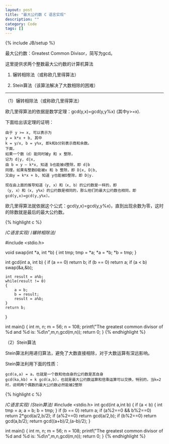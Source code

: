 ```yaml
---
layout: post
title: "最大公约数 C 语言实现"
description: ""
category: Code
tags: []
---
```

{% include JB/setup %}

最大公约数：Greatest Common Divisor，简写为gcd。

这里提供求两个整数最大公约数的计算机算法

1. 辗转相除法（或称欧几里得算法）

2. Stein算法（该算法解决了大数相除的困难）

------------

（1）辗转相除法（或称欧几里得算法）

欧几里得算法的依据是数学定理：gcd(y,x)=gcd(y,y%x) (其中y>=x).

下面给出该定理的证明：

	由于 y >= x, 可以表示为
	y = k*x + b, 其中
	k = y/x, b = y%x, 即k和b分别表示商和余数。
	下面，
	如果一个数（d）能同时被y 和 x 整除，
	记为 d|y, d|x,
	由 b = y – k*x, 知道 b也能被d整除，即 d|b
	同理，如果有整数D能被x 和 b 整除，即 D|x, D|b,
	又由y = k*x + b, 知道 y也能被D整除，即 D|y.

	现在由上面的推导知道（y, x）和（x, b）的公约数是一样的，即
	（y, x）和（x, y%x）的公约数是相同的，那么他们的最大公约数也相同，即
	gcd(y,x)=gcd(y,y%x)。

欧几里得算法就依据这个公式：gcd(y,x)=gcd(y,y%x)，直到出现余数为零，这时的除数就是最后的最大公约数。

{% highlight c %}

/*C语言实现*/
/*辗转相除法*/

#include <stdio.h>

void swap(int *a, int *b)
{
    int tmp;
    tmp = *a;
    *a = *b;
    *b = tmp;
}

int gcd(int a, int b)
{
    if (a == 0)
        return b;
    if (b == 0)
        return a;
    if (a < b)
        swap(&a,&b);

    int result = a%b;
    while(result != 0)
    {
        a = b;
        b = result;
        result = a%b;
    }
    return b;
}

int main()
{
    int m, n;
    m = 56; n = 108;
    printf("The greatest common divisor of %d and %d is: %d\n",m,n,gcd(m,n));
    return 0;
}
{% endhighlight %}

（2）Stein算法

Stein算法利用递归算法，避免了大数直接相除，对于大数运算有深远影响。

Stein算法利用下面的性质：

    gcd(a,a) = a，也就是一个数和他自身的公约数是其自身
    gcd(ka,kb) = k gcd(a,b)，也就是最大公约数运算和倍乘运算可以交换，特别的，当k=2时，说明两个偶数的最大公约数必然能被2整除

{% highlight c %}

/*C语言实现*/
/*Stein算法*/
#include <stdio.h>
int gcd(int a,int b)
{
    if (a < b)
    {
        int tmp = a;
        a = b;
        b = tmp;
    }
    if (b == 0)
        return a;
    if (a%2==0 && b%2==0)
        return 2*gcd(a/2,b/2);
    if (a%2==0)
        return gcd(a/2,b);
    if (b%2==0)
        return gcd(a,b/2);
    return gcd((a+b)/2,(a-b)/2);
}

int main()
{
    int m, n;
    m = 56; n = 108;
    printf("The greatest common divisor of %d and %d is: %d\n",m,n,gcd(m,n));
    return 0;
}
{% endhighlight %}